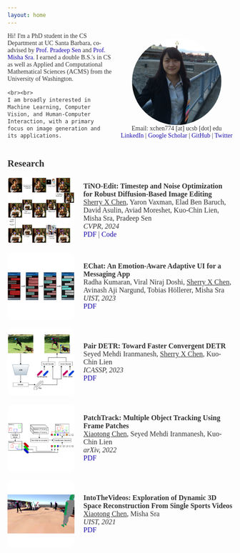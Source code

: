 ```yaml
---
layout: home
---
```


<style>
  body {
    font-family: 'Avenir', serif;
    color: #333333;
  }

  a {
    color: #1a0dab;
    text-decoration: none;
  }

  a:hover {
    text-decoration: underline;
  }

  img.profile {
    max-width: 200px;
    border-radius: 50%;
    display: block;
    margin: 0 auto; /* Centers the image */
  }

  .research-item {
    display: flex;
    align-items: center;
    margin-bottom: 20px;
  }

  .research-thumb {
    width: 150px;
    margin-right: 20px;
    border-radius: 10px; /* Rounded rectangle */
    overflow: hidden; /* Ensures the border-radius affects the image */
  }

  .research-thumb img {
    width: 100%;
    display: block; /* Removes bottom gap */
  }

  .research-text {
    flex: 1;
    font-size: 16px;
  }

  .research-text h2, 
  .research-text p, 
  .research-text a {
    font-size: inherit;
    margin: 0;
    padding: 0;
  }

  .research-text h2 {
    margin-bottom: 0.5em;
  }

  .underline {
    text-decoration: underline;
  }

  .conference {
    font-style: italic;
  }

  /* Added styles for smaller font size */
  .contact-info {
    font-size: 14px; /* Adjust this value to make it smaller or larger */
    text-align: center; /* Centers the text */
  }

</style>

<div style="display: flex; align-items: center; margin-bottom: 20px;">
  <div style="flex: 1; margin-right: 20px;">
    Hi! I'm a PhD student in the CS Department at UC Santa Barbara, co-advised by 
    <a href="https://web.ece.ucsb.edu/~psen/">Prof. Pradeep Sen</a> and 
    <a href="https://sites.cs.ucsb.edu/~sra/index.html">Prof. Misha Sra</a>. I earned a double B.S.'s 
    in CS as well as Applied and Computational Mathematical Sciences (ACMS) from the 
    University of Washington.

    <br><br>
    I am broadly interested in Machine Learning, Computer Vision, and Human-Computer 
    Interaction, with a primary focus on image generation and its applications.
  </div>
  <div>
    <img src="images/sherry.jpeg" alt="Profile photo of Sherry X Chen" class="profile">
    <div class="contact-info">
      Email: xchen774 [at] ucsb [dot] edu
      <br>
      <a href="https://www.linkedin.com/in/sherry-c-194295146">LinkedIn</a> | 
      <a href="https://scholar.google.com/citations?user=Lb5eUYMAAAAJ">Google Scholar</a> | 
      <a href="https://github.com/SherryXTChen">GitHub</a> | 
      <a href="https://twitter.com/Sherry_X_Chen">Twitter</a>
    </div>
  </div>
</div>


## Research

<div class="research-item">
  <div class="research-thumb">
    <img src="images/tinoedit.png" alt="Thumbnail for TiNO-Edit">
  </div>
  <div class="research-text">
    <p><strong>TiNO-Edit: Timestep and Noise Optimization for Robust Diffusion-Based Image Editing</strong></p>
    <p><span class="underline">Sherry X Chen</span>, Yaron Vaxman, Elad Ben Baruch, David Asulin, Aviad Moreshet, Kuo-Chin Lien, Misha Sra, Pradeep Sen</p>
    <p class="conference">CVPR, 2024</p>
    <p><a href="https://arxiv.org/abs/2404.11120">PDF</a> | <a href="https://github.com/SherryXTChen/TiNO-Edit">Code</a></p>
  </div>
</div>

<div class="research-item">
  <div class="research-thumb">
    <img src="images/echat.png" alt="Thumbnail for EChat">
  </div>
  <div class="research-text">
    <p><strong>EChat: An Emotion-Aware Adaptive UI for a Messaging App</strong></p>
    <p>Radha Kumaran, Viral Niraj Doshi, <span class="underline">Sherry X Chen</span>, Avinash Aji Nargund, Tobias Höllerer, Misha Sra</p>
    <p class="conference">UIST, 2023</p>
    <p><a href="https://dl.acm.org/doi/10.1145/3586182.3616698">PDF</a></p>
  </div>
</div>

<div class="research-item">
  <div class="research-thumb">
    <img src="images/pairdetr.png" alt="Thumbnail for Pair DETR">
  </div>
  <div class="research-text">
    <p><strong>Pair DETR: Toward Faster Convergent DETR</strong></p>
    <p>Seyed Mehdi Iranmanesh, <span class="underline">Sherry X Chen</span>, Kuo-Chin Lien</p>
    <p class="conference">ICASSP, 2023</p>
    <p><a href="https://ieeexplore.ieee.org/document/10095608">PDF</a></p>
  </div>
</div>

<div class="research-item">
  <div class="research-thumb">
    <img src="images/patchtrack.png" alt="Thumbnail for PatchTrack">
  </div>
  <div class="research-text">
    <p><strong>PatchTrack: Multiple Object Tracking Using Frame Patches</strong></p>
    <p><span class="underline">Xiaotong Chen</span>, Seyed Mehdi Iranmanesh, Kuo-Chin Lien</p>
    <p class="conference">arXiv, 2022</p>
    <p><a href="https://arxiv.org/abs/2201.00080">PDF</a></p>
  </div>
</div>

<div class="research-item">
  <div class="research-thumb">
    <img src="images/intothevideos.png" alt="Thumbnail for IntoTheVideos">
  </div>
  <div class="research-text">
    <p><strong>IntoTheVideos: Exploration of Dynamic 3D Space Reconstruction From Single Sports Videos</strong></p>
    <p><span class="underline">Xiaotong Chen</span>, Misha Sra</p>
    <p class="conference">UIST, 2021</p>
    <p><a href="https://dl.acm.org/doi/10.1145/3474349.3480215">PDF</a></p>
  </div>
</div>
